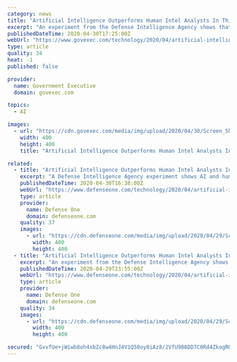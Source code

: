 ```yaml
---
category: news
title: "Artificial Intelligence Outperforms Human Intel Analysts In This One Key Area"
excerpt: "An experiment from the Defense Intelligence Agency shows that AI and humans have different risk tolerances when data is scarce."
publishedDateTime: 2020-04-30T17:25:00Z
webUrl: "https://www.govexec.com/technology/2020/04/artificial-intelligence-outperforms-human-intel-analysts-one-key-area/165030/?oref=ge-featured-river-secondary"
type: article
quality: 34
heat: -1
published: false

provider:
  name: Government Executive
  domain: govexec.com

topics:
  - AI

images:
  - url: "https://cdn.govexec.com/media/img/upload/2020/04/30/Screen_Shot_2020-04-29_at_6.17.55_PM/open-graph.png"
    width: 400
    height: 400
    title: "Artificial Intelligence Outperforms Human Intel Analysts In This One Key Area"

related:
  - title: "Artificial Intelligence Outperforms Human Intel Analysts In a Key Area"
    excerpt: "A Defense Intelligence Agency experiment shows AI and humans have different risk tolerances when data is scarce."
    publishedDateTime: 2020-04-30T16:38:00Z
    webUrl: "https://www.defenseone.com/technology/2020/04/artificial-intelligence-outperforms-human-intel-analysts-one-key-area/165022/"
    type: article
    provider:
      name: Defense One
      domain: defenseone.com
    quality: 37
    images:
      - url: "https://cdn.defenseone.com/media/img/upload/2020/04/29/Screen_Shot_2020-04-29_at_6.17.55_PM/open-graph.png"
        width: 400
        height: 400
  - title: "Artificial Intelligence Outperforms Human Intel Analysts In This One Key Area"
    excerpt: "An experiment from the Defense Intelligence Agency shows that AI and humans have different risk tolerances when data is scarce."
    publishedDateTime: 2020-04-29T23:55:00Z
    webUrl: "https://www.defenseone.com/technology/2020/04/artificial-intelligence-outperforms-human-intel-analysts-one-key-area/165022/?oref=d-mostread"
    type: article
    provider:
      name: Defense One
      domain: defenseone.com
    quality: 34
    images:
      - url: "https://cdn.defenseone.com/media/img/upload/2020/04/29/Screen_Shot_2020-04-29_at_6.17.55_PM/open-graph.png"
        width: 400
        height: 400

secured: "GvvfUe+jWiwb8oh4xbZc8w4HnJ4V1Q50oy0iAz8/2VfU9B6DD7C0Rd4ZkogRO71tC+uDsfVfawiyqG0FH8mvais4Fs6cSgiY6tKHlMpbelOkZCfMK7HMXm3RC7mx2+puzl1s+3OneBKS72f0yjIpr7wuDzqgr+CzcCXMAce6AGJ+prixtkweVERG6C8oxkAgwotKFgyVszC/3zsytU9UsvpmQH0hmxYeM4V65ANqKoKDQu06dr1AGHtS2qGdz5R08yD3yE9o+egEA4nAZvtS90QLUAL9gQAXaagSrPEM2Cz4e/B3OMe4uo0ws6YLynmSuFLMboKUJU85sntT2aU9S/mbNL2gWUd4joALKC+jVH3fBvGRrUy43dJ6YaZKn3dgE9V5bamohB5r3bNYj58ZOcCTgJlfwvcLynJgRjUNIx4iH67Kp1vx/nTiMdHAHGWclJKK7g+FmiIioeUi0skLxBJIncebQ6S78sPLqmDmcoo=;+JRR9hIae3t31GGChFU1zg=="
---
```



